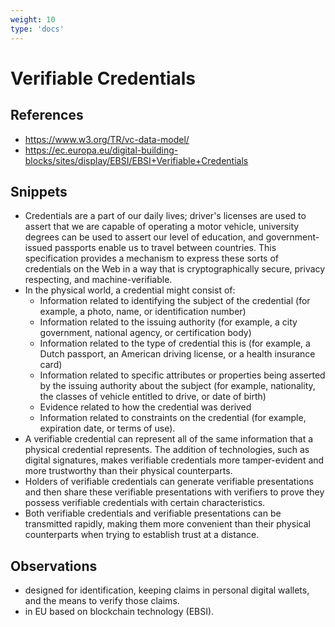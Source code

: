 ```yaml
---
weight: 10
type: 'docs'
---
```


# Verifiable Credentials

## References
- https://www.w3.org/TR/vc-data-model/
- https://ec.europa.eu/digital-building-blocks/sites/display/EBSI/EBSI+Verifiable+Credentials

## Snippets
- Credentials are a part of our daily lives; driver's licenses are used to assert that we are capable of operating a motor vehicle, university degrees can be used to assert our level of education, and government-issued passports enable us to travel between countries. This specification provides a mechanism to express these sorts of credentials on the Web in a way that is cryptographically secure, privacy respecting, and machine-verifiable.
-  In the physical world, a credential might consist of:
   - Information related to identifying the subject of the credential (for example, a photo, name, or identification number)
   - Information related to the issuing authority (for example, a city government, national agency, or certification body)
   - Information related to the type of credential this is (for example, a Dutch passport, an American driving license, or a health insurance card)
   - Information related to specific attributes or properties being asserted by the issuing authority about the subject (for example, nationality, the classes of vehicle entitled to drive, or date of birth)
   - Evidence related to how the credential was derived
   - Information related to constraints on the credential (for example, expiration date, or terms of use).
- A verifiable credential can represent all of the same information that a physical credential represents. The addition of technologies, such as digital signatures, makes verifiable credentials more tamper-evident and more trustworthy than their physical counterparts.
- Holders of verifiable credentials can generate verifiable presentations and then share these verifiable presentations with verifiers to prove they possess verifiable credentials with certain characteristics.
- Both verifiable credentials and verifiable presentations can be transmitted rapidly, making them more convenient than their physical counterparts when trying to establish trust at a distance.

## Observations
- designed for identification, keeping claims in personal digital wallets, and the means to verify those claims.
- in EU based on blockchain technology (EBSI).
